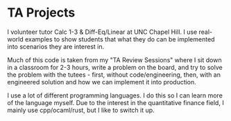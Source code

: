# TA Projects
I volunteer tutor Calc 1-3 &amp; Diff-Eq/Linear at UNC Chapel Hill. I use real-world examples to show students that what they do can be implemented into scenarios they are interest in.

Much of this code is taken from my "TA Review Sessions" where I sit down in a classroom for 2-3 hours, write a problem on the board, and try to solve the problem with the tutees - first, without code/engineering, then, with an engineered solution and how we can implement it into production. 

I use a lot of different programming languages. I do this so I can learn more of the language myself. Due to the interest in the quantitative finance field, I mainly use cpp/ocaml/rust, but I like to switch it up. 

